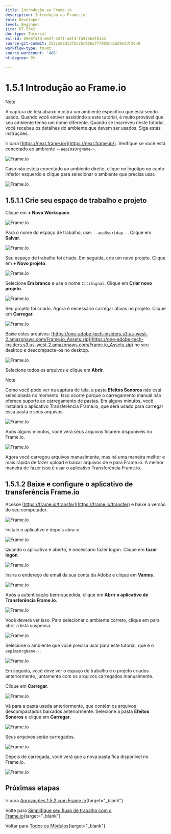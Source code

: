 ```yaml
---
title: Introdução ao Frame.io
description: Introdução ao Frame.io
role: Developer
level: Beginner
jira: KT-5342
doc-type: Tutorial
exl-id: 09e8fdfd-e02f-43ff-a4f4-fa92eb3f01a3
source-git-commit: 252ca08d13fbb7bc966a777003da1dd9e3df20a0
workflow-type: tm+mt
source-wordcount: '466'
ht-degree: 0%

---
```


# 1.5.1 Introdução ao Frame.io

>[!NOTE]
>
> A captura de tela abaixo mostra um ambiente específico que está sendo usado. Quando você estiver assistindo a este tutorial, é muito provável que seu ambiente tenha um nome diferente. Quando se inscreveu neste tutorial, você recebeu os detalhes do ambiente que devem ser usados. Siga estas instruções.

Ir para [https://next.frame.io/](https://next.frame.io/). Verifique se você está conectado ao ambiente `--aepImsOrgName--`.

![Frame.io](./images/frameio1.png)

Caso não esteja conectado ao ambiente direito, clique no logotipo no canto inferior esquerdo e clique para selecionar o ambiente que precisa usar.

![Frame.io](./images/frameio2.png)

## 1.5.1.1 Crie seu espaço de trabalho e projeto

Clique em **+ Novo Workspace**.

![Frame.io](./images/frameio3.png)

Para o nome do espaço de trabalho, use: `--aepUserLdap--`. Clique em **Salvar**.

![Frame.io](./images/frameio4.png)

Seu espaço de trabalho foi criado. Em seguida, crie um novo projeto. Clique em **+ Novo projeto**.

![Frame.io](./images/frameio5.png)

Selecione **Em branco** e use o nome `CitiSignal`. Clique em **Criar novo projeto**.

![Frame.io](./images/frameio6.png)

Seu projeto foi criado. Agora é necessário carregar ativos no projeto. Clique em **Carregar**.

![Frame.io](./images/frameio7.png)

Baixe estes arquivos: [https://one-adobe-tech-insiders.s3.us-west-2.amazonaws.com/Frame.io_Assets.zip](https://one-adobe-tech-insiders.s3.us-west-2.amazonaws.com/Frame.io_Assets.zip) no seu desktop e descompacte-os no desktop.

![Frame.io](./images/frameio8.png)

Selecione todos os arquivos e clique em **Abrir**.

>[!NOTE]
>
>Como você pode ver na captura de tela, a pasta **Efeitos Sonoros** não está selecionada no momento. Isso ocorre porque o carregamento manual não oferece suporte ao carregamento de pastas. Em alguns minutos, você instalará o aplicativo Transferência Frame.io, que será usado para carregar essa pasta e seus arquivos.

![Frame.io](./images/frameio9.png)

Após alguns minutos, você verá seus arquivos ficarem disponíveis no Frame.io.

![Frame.io](./images/frameio10.png)

Agora você carregou arquivos manualmente, mas há uma maneira melhor e mais rápida de fazer upload e baixar arquivos de e para Frame.io. A melhor maneira de fazer isso é usar o aplicativo Transferência Frame.io.

## 1.5.1.2 Baixe e configure o aplicativo de transferência Frame.io

Acesse [https://frame.io/transfer](https://frame.io/transfer) e baixe a versão do seu computador.

![Frame.io](./images/frameio11.png)

Instale o aplicativo e depois abra-o.

![Frame.io](./images/frameio12.png)

Quando o aplicativo é aberto, é necessário fazer logon. Clique em **fazer logon**.

![Frame.io](./images/frameio13.png)

Insira o endereço de email da sua conta da Adobe e clique em **Vamos**.

![Frame.io](./images/frameio14.png)

Após a autenticação bem-sucedida, clique em **Abrir o aplicativo de Transferência Frame.io**.

![Frame.io](./images/frameio15.png)

Você deverá ver isso. Para selecionar o ambiente correto, clique em para abrir a lista suspensa.

![Frame.io](./images/frameio16.png)

Selecione o ambiente que você precisa usar para este tutorial, que é o `--aepImsOrgName--`.

![Frame.io](./images/frameio17.png)

Em seguida, você deve ver o espaço de trabalho e o projeto criados anteriormente, juntamente com os arquivos carregados manualmente.

Clique em **Carregar**.

![Frame.io](./images/frameio18.png)

Vá para a pasta usada anteriormente, que contém os arquivos descompactados baixados anteriormente. Selecione a pasta **Efeitos Sonoros** e clique em **Carregar**.

![Frame.io](./images/frameio19.png)

Seus arquivos serão carregados.

![Frame.io](./images/frameio20.png)

Depois de carregada, você verá que a nova pasta fica disponível no Frame.io.

![Frame.io](./images/frameio21.png)

## Próximas etapas

Ir para [Aprovações 1.5.2 com Frame.io](./ex2.md){target="_blank"}

Volte para [Simplifique seu fluxo de trabalho com o Frame.io](./frameio.md){target="_blank"}

Voltar para [Todos os Módulos](./../../../overview.md){target="_blank"}
